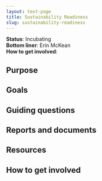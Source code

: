 ```yaml
---
layout: text-page
title: Sustainability Readiness
slug: sustainability-readiness
---
```


**Status**: Incubating<br>
**Bottom liner**: Erin McKean<br>
**How to get involved**:

## Purpose

## Goals

## Guiding questions

## Reports and documents

## Resources

## How to get involved
